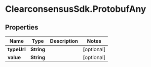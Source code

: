 # ClearconsensusSdk.ProtobufAny

## Properties

Name | Type | Description | Notes
------------ | ------------- | ------------- | -------------
**typeUrl** | **String** |  | [optional] 
**value** | **String** |  | [optional] 


